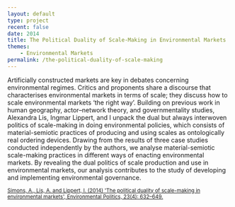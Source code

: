 ```yaml
---
layout: default
type: project
recent: false
date: 2014
title: The Political Duality of Scale-Making in Environmental Markets
themes: 
    - Environmental Markets
permalink: /the-political-duality-of-scale-making
---
```


Artificially constructed markets are key in debates concerning environmental regimes. Critics and proponents share a discourse that characterises environmental markets in terms of scale; they discuss how to scale environmental markets ‘the right way’. Building on previous work in human geography, actor–network theory, and governmentality studies, Alexandra Lis, Ingmar Lippert, and I unpack the dual but always interwoven politics of scale-making in doing environmental policies, which consists of material-semiotic practices of producing and using scales as ontologically real ordering devices. Drawing from the results of three case studies conducted independently by the authors, we analyse material-semiotic scale-making practices in different ways of enacting environmental markets. By revealing the dual politics of scale production and use in environmental markets, our analysis contributes to the study of developing and implementing environmental governance.

<small>
    <a href="http://dx.doi.org/10.1080/09644016.2014.893120">
        Simons, A., Lis, A. and Lippert, I. (2014) 'The political duality of scale-making in environmental markets', Environmental Politics, 23(4): 632–649.
    </a>
</small>